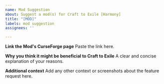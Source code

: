 ```yaml
---
name: Mod Suggestion
about: Suggest a mod(s) for Craft to Exile [Harmony]
title: "[MOD]"
labels: mod suggestion
assignees: ''

---
```


**Link the Mod's CurseForge page**
Paste the link here.

**Why you think it might be beneficial to Craft to Exile**
A clear and concise explanation of your reasons.

**Additional context**
Add any other context or screenshots about the feature request here.
